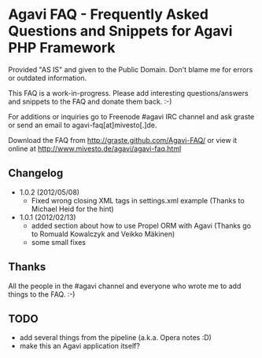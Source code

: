 Agavi FAQ - Frequently Asked Questions and Snippets for Agavi PHP Framework
===========================================================================

Provided "AS IS" and given to the Public Domain.
Don't blame me for errors or outdated information.

This FAQ is a work-in-progress. Please add interesting questions/answers
and snippets to the FAQ and donate them back. :-)

For additions or inquiries go to Freenode #agavi IRC channel and ask
graste or send an email to agavi-faq[at]mivesto[.]de.

Download the FAQ from http://graste.github.com/Agavi-FAQ/ or view it online at http://www.mivesto.de/agavi/agavi-faq.html

Changelog
---------

* 1.0.2 (2012/05/08)
  - Fixed wrong closing XML tags in settings.xml example (Thanks to Michael Heid for the hint)
* 1.0.1 (2012/02/13)
  - added section about how to use Propel ORM with Agavi (Thanks go to Romuald Kowalczyk and Veikko Mäkinen)
  - some small fixes

Thanks
------

All the people in the #agavi channel and everyone who wrote me to add things to the FAQ. :-)

TODO
----

* add several things from the pipeline (a.k.a. Opera notes :D)
* make this an Agavi application itself?

